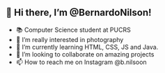 ## 👋 Hi there, I’m @BernardoNilson!
- 📚 Computer Science student at PUCRS
- 👀 I’m really interested in photography
- 🌱 I’m currently learning HTML, CSS, JS and Java.
- 💞️ I’m looking to collaborate on amazing projects
- 📫 How to reach me on Instagram @b.nilsoon
